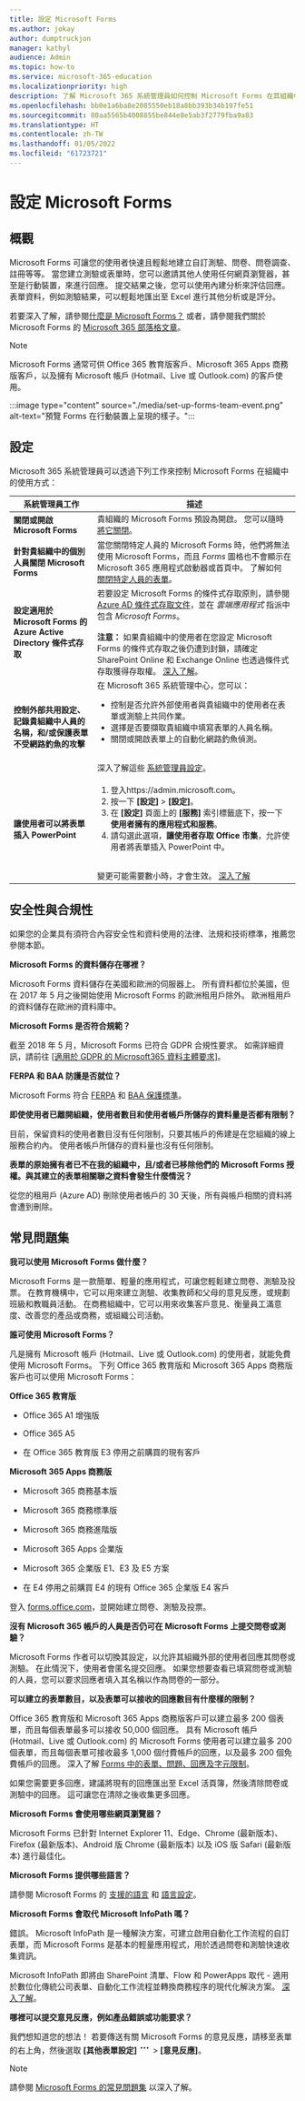 ```yaml
---
title: 設定 Microsoft Forms
ms.author: jokay
author: dumptruckjon
manager: kathyl
audience: Admin
ms.topic: how-to
ms.service: microsoft-365-education
ms.localizationpriority: high
description: 了解 Microsoft 365 系統管理員如何控制 Microsoft Forms 在其組織中的使用方式。 同時了解安全性與合規性問題的解答，例如 Microsoft Forms 的資料儲存位置。
ms.openlocfilehash: bb0e1a6ba8e2085550eb18a8bb393b34b197fe51
ms.sourcegitcommit: 80aa5565b4008855be844e8e5ab3f2779fba9a83
ms.translationtype: HT
ms.contentlocale: zh-TW
ms.lasthandoff: 01/05/2022
ms.locfileid: "61723721"
---
```

# <a name="set-up-microsoft-forms"></a>設定 Microsoft Forms

## <a name="overview"></a>概觀

Microsoft Forms 可讓您的使用者快速且輕鬆地建立自訂測驗、問卷、問卷調查、註冊等等。 當您建立測驗或表單時，您可以邀請其他人使用任何網頁瀏覽器，甚至是行動裝置，來進行回應。 提交結果之後，您可以使用內建分析來評估回應。 表單資料，例如測驗結果，可以輕鬆地匯出至 Excel 進行其他分析或是評分。

若要深入了解，請參閱[什麼是 Microsoft Forms？](https://support.microsoft.com/office/what-is-microsoft-forms-6b391205-523c-45d2-b53a-fc10b22017c8) 或者，請參閱我們關於 Microsoft Forms 的 [Microsoft 365 部落格文章](https://go.microsoft.com/fwlink/?linkid=852256)。

>[!Note]
>Microsoft Forms 通常可供 Office 365 教育版客戶、Microsoft 365 Apps 商務版客戶，以及擁有 Microsoft 帳戶 (Hotmail、Live 或 Outlook.com) 的客戶使用。

:::image type="content" source="./media/set-up-forms-team-event.png" alt-text="預覽 Forms 在行動裝置上呈現的樣子。":::

## <a name="configure"></a>設定

Microsoft 365 系統管理員可以透過下列工作來控制 Microsoft Forms 在組織中的使用方式：

|系統管理員工作   |描述   |
|----------|-----------|
|**關閉或開啟 Microsoft Forms**|貴組織的 Microsoft Forms 預設為開啟。 您可以隨時 [將它關閉](turn-off-turn-on-microsoft-forms.md)。|
|**針對貴組織中的個別人員關閉 Microsoft Forms**|當您關閉特定人員的 Microsoft Forms 時，他們將無法使用 Microsoft Forms，而且 *Forms* 圖格也不會顯示在 Microsoft 365 應用程式啟動器或首頁中。 了解如何 [關閉特定人員的表單](turn-off-turn-on-microsoft-forms.md)。|
|**設定適用於 Microsoft Forms 的 Azure Active Directory 條件式存取**|若要設定 Microsoft Forms 的條件式存取原則，請參閱 [Azure AD 條件式存取文件](/azure/active-directory/conditional-access)，並在 *雲端應用程式* 指派中包含 *Microsoft Forms*。 <br/><br/> **注意：** 如果貴組織中的使用者在您設定 Microsoft Forms 的條件式存取之後仍遭到封鎖，請確定 SharePoint Online 和 Exchange Online 也透過條件式存取獲得存取權。 [深入了解](/azure/active-directory/conditional-access/block-legacy-authentication)。|
|**控制外部共用設定、記錄貴組織中人員的名稱，和/或保護表單不受網路釣魚的攻擊**|在 Microsoft 365 系統管理中心，您可以： <ul><li>控制是否允許外部使用者與貴組織中的使用者在表單或測驗上共同作業。</li><li>選擇是否要擷取貴組織中填寫表單的人員名稱。</li><li>關閉或開啟表單上的自動化網路釣魚偵測。</li></ul><br/>深入了解這些 [系統管理員設定](administrator-settings-microsoft-forms.md)。|
|**讓使用者可以將表單插入 PowerPoint**|<ol><li>登入https://admin.microsoft.com。</li><li>按一下 **[設定]**  >  **[設定]**。</li><li>在 **[設定]** 頁面上的 **[服務]** 索引標籤底下，按一下 **使用者擁有的應用程式和服務**。</li><li>請勾選此選項，**讓使用者存取 Office 市集**，允許使用者將表單插入 PowerPoint 中。</li></ol><br/>變更可能需要數小時，才會生效。 [深入了解](/microsoft-365/admin/manage/manage-deployment-of-add-ins)|

## <a name="security--compliance"></a>安全性與合規性

如果您的企業具有須符合內容安全性和資料使用的法律、法規和技術標準，推薦您參閱本節。

**Microsoft Forms 的資料儲存在哪裡？**

Microsoft Forms 資料儲存在美國和歐洲的伺服器上。 所有資料都位於美國，但在 2017 年 5 月之後開始使用 Microsoft Forms 的歐洲租用戶除外。 歐洲租用戶的資料儲存在歐洲的資料庫中。

**Microsoft Forms 是否符合規範？**

截至 2018 年 5 月，Microsoft Forms 已符合 GDPR 合規性要求。 如需詳細資訊，請前往 [[適用於 GDPR 的 Microsoft365 資料主體要求]](/microsoft-365/compliance/gdpr-dsr-office365?toc=/microsoft-365/enterprise/toc.json)。

**FERPA 和 BAA 防護是否就位？**

Microsoft Forms 符合 [FERPA](https://www.microsoft.com/trustcenter/compliance/ferpa) 和 [BAA 保護標準](https://www.microsoft.com/TrustCenter/Compliance/HIPAA)。

**即使使用者已離開組織，使用者數目和使用者帳戶所儲存的資料量是否都有限制？**

目前，保留資料的使用者數目沒有任何限制，只要其帳戶的佈建是在您組織的線上服務合約內。 使用者帳戶所儲存的資料量也沒有任何限制。

**表單的原始擁有者已不在我的組織中，且/或者已移除他們的 Microsoft Forms 授權。與其建立的表單相關聯之資料會發生什麼情況？**

從您的租用戶 (Azure AD) 刪除使用者帳戶的 30 天後，所有與帳戶相關的資料將會遭到刪除。

## <a name="faq"></a>常見問題集

**我可以使用 Microsoft Forms 做什麼？**

Microsoft Forms 是一款簡單、輕量的應用程式，可讓您輕鬆建立問卷、測驗及投票。 在教育機構中，它可以用來建立測驗、收集教師和父母的意見反應，或規劃班級和教職員活動。 在商務組織中，它可以用來收集客戶意見、衡量員工滿意度、改善您的產品或商務，或組織公司活動。

**誰可使用 Microsoft Forms？**

凡是擁有 Microsoft 帳戶 (Hotmail、Live 或 Outlook.com) 的使用者，就能免費使用 Microsoft Forms。 下列 Office 365 教育版和 Microsoft 365 Apps 商務版客戶也可以使用 Microsoft Forms：

**Office 365 教育版**

  - Office 365 A1 增強版

  - Office 365 A5

  - 在 Office 365 教育版 E3 停用之前購買的現有客戶

**Microsoft 365 Apps 商務版**

  - Microsoft 365 商務基本版

  - Microsoft 365 商務標準版

  - Microsoft 365 商務進階版

  - Microsoft 365 Apps 企業版

  - Microsoft 365 企業版 E1、E3 及 E5 方案

  - 在 E4 停用之前購買 E4 的現有 Office 365 企業版 E4 客戶

登入 [forms.office.com](https://forms.office.com/)，並開始建立問卷、測驗及投票。

**沒有 Microsoft 365 帳戶的人員是否仍可在 Microsoft Forms 上提交問卷或測驗？**

Microsoft Forms 作者可以切換其設定，以允許其組織外部的使用者回應其問卷或測驗。 在此情況下，使用者會匿名提交回應。 如果您想要查看已填寫問卷或測驗的人員，您可以要求回應者填入其名稱以作為問卷的一部分。

**可以建立的表單數目，以及表單可以接收的回應數目有什麼樣的限制？**

Office 365 教育版和 Microsoft 365 Apps 商務版客戶可以建立最多 200 個表單，而且每個表單最多可以接收 50,000 個回應。 具有 Microsoft 帳戶 (Hotmail、Live 或 Outlook.com) 的 Microsoft Forms 使用者可以建立最多 200 個表單，而且每個表單可接收最多 1,000 個付費帳戶的回應，以及最多 200 個免費帳戶的回應。 深入了解 [ Forms 中的表單、問題、回應及字元限制](https://support.microsoft.com/office/form-question-response-and-character-limits-in-microsoft-forms-ec15323d-92a4-4c33-bf88-3fdb9e5b5fea)。

如果您需要更多回應，建議將現有的回應匯出至 Excel 活頁簿，然後清除問卷或測驗中的回應。 這可讓您在清除之後收集更多回應。

**Microsoft Forms 會使用哪些網頁瀏覽器？**

Microsoft Forms 已針對 Internet Explorer 11、Edge、Chrome (最新版本)、Firefox (最新版本)、Android 版 Chrome (最新版本) 以及 iOS 版 Safari (最新版本) 進行最佳化。

**Microsoft Forms 提供哪些語言？**

請參閱 Microsoft Forms 的 [支援的語言](https://support.microsoft.com/office/languages-supported-by-microsoft-forms-c17498cb-cbf6-4178-ae83-bd24934398ac) 和 [語言設定](https://support.microsoft.com/office/language-settings-for-microsoft-forms-b282f9aa-0fe4-4290-b1e1-827a8a35ac27)。

**Microsoft Forms 會取代 Microsoft InfoPath 嗎？**

錯誤。 Microsoft InfoPath 是一種解決方案，可建立啟用自動化工作流程的自訂表單，而 Microsoft Forms 是基本的輕量應用程式，用於透過問卷和測驗快速收集資訊。

Microsoft InfoPath 即將由 SharePoint 清單、Flow 和 PowerApps 取代 - 適用於數位化傳統公司表單、自動化工作流程並轉換商務程序的現代化解決方案。 [深入了解](https://products.office.com/business/business-process-automation)。

**哪裡可以提交意見反應，例如產品錯誤或功能要求？**

我們想知道您的想法！ 若要傳送有關 Microsoft Forms 的意見反應，請移至表單的右上角，然後選取 **[其他表單設定]** ![[其他選項] 按鈕](./media/image2.png)  >  **[意見反應]**。

> [!Note]
> 請參閱 [Microsoft Forms 的常見問題集](https://support.microsoft.com/office/frequently-asked-questions-about-microsoft-forms-495c4242-6102-40a0-add8-df05ed6af61c) 以深入了解。

